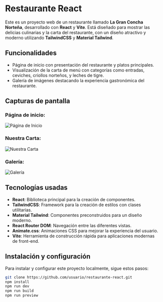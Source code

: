 # Restaurante React

Este es un proyecto web de un restaurante llamado **La Gran Concha Norteña**, desarrollado con **React** y **Vite**. Está diseñado para mostrar las delicias culinarias y la carta del restaurante, con un diseño atractivo y moderno utilizando **TailwindCSS** y **Material Tailwind**.

## Funcionalidades

- Página de inicio con presentación del restaurante y platos principales.
- Visualización de la carta de menú con categorías como entradas, ceviches, criollos norteños, y leches de tigre.
- Galería de imágenes destacando la experiencia gastronómica del restaurante.

## Capturas de pantalla

### Página de inicio:
![Página de Inicio](src/assets/img/capturas/Inicio.png)

### Nuestra Carta:
![Nuestra Carta](src/assets/img/capturas/Menu.png)

### Galería:
![Galería](src/assets/img/capturas/Galeria.png)

## Tecnologías usadas

- **React**: Biblioteca principal para la creación de componentes.
- **TailwindCSS**: Framework para la creación de estilos con clases utilitarias.
- **Material Tailwind**: Componentes preconstruidos para un diseño moderno.
- **React Router DOM**: Navegación entre las diferentes vistas.
- **Animate.css**: Animaciones CSS para mejorar la experiencia del usuario.
- **Vite**: Herramienta de construcción rápida para aplicaciones modernas de front-end.

## Instalación y configuración

Para instalar y configurar este proyecto localmente, sigue estos pasos:
   ```bash
   git clone https://github.com/usuario/restaurante-react.git
   npm install
   npm run dev
   npm run build
   npm run preview
